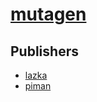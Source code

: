 # [mutagen](https://pypi.org/project/mutagen)



## Publishers
- [lazka](https://pypi.org/user/lazka)
- [piman](https://pypi.org/user/piman)

